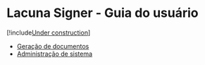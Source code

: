 ﻿# Lacuna Signer - Guia do usuário

[!include[Under construction](../../includes/under-construction.md)]

* [Geração de documentos](gen-docs.md)
* [Administração de sistema](sys-admin/index.md)
